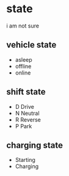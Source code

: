 # state

i am not sure

## vehicle state

- asleep
- offline
- online

## shift state

- D Drive
- N Neutral
- R Reverse
- P Park

## charging state

- Starting
- Charging
